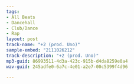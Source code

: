 ```yaml
---
tags:
- All Beats
- Dancehall
- Club/Dance
- Rap
layout: post
track-name: "+2 (prod. Uno)"
sample-embed: "2111026212"
track-description: "+2 (prod. Uno)"
mp3-guid: 86993511-4d3a-423c-915b-d4da8259e0a4
wav-guid: 245adfe0-6a7c-4e01-a2e7-00c5399f4d96

---
```

